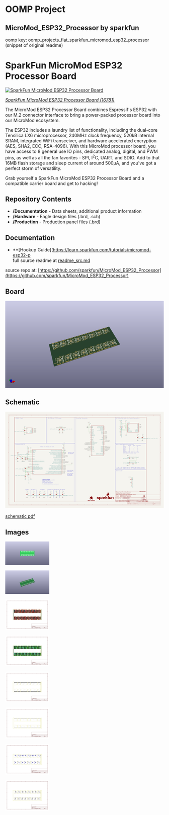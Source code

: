 # OOMP Project  
## MicroMod_ESP32_Processor  by sparkfun  
  
oomp key: oomp_projects_flat_sparkfun_micromod_esp32_processor  
(snippet of original readme)  
  
SparkFun MicroMod ESP32 Processor Board  
========================================  
  
[![SparkFun MicroMod ESP32 Processor Board](https://cdn.sparkfun.com/assets/parts/1/5/6/8/0/16781-SparkFun_MicroMod_ESP32_Processor-01.jpg)](https://www.sparkfun.com/products/16781)  
  
[*SparkFun MicroMod ESP32 Processor Board (16781)*](https://www.sparkfun.com/products/16781)  
  
The MicroMod ESP32 Processor Board combines Espressif's ESP32 with our M.2 connector interface to bring a power-packed processor board into our MicroMod ecosystem.   
  
The ESP32 includes a laundry list of functionality, including the dual-core Tensilica LX6 microprocessor, 240MHz clock frequency, 520kB internal SRAM, integrated WiFi transceiver, and hardware accelerated encryption (AES, SHA2, ECC, RSA-4096). With this MicroMod processor board, you have access to 8 general use IO pins, dedicated analog, digital, and PWM pins, as well as all the fan favorites - SPI, I<sup>2</sup>C, UART, and SDIO. Add to that 16MB flash storage and sleep current of around 500&micro;A, and you've got a perfect storm of versatility.   
  
Grab yourself a SparkFun MicroMod ESP32 Processor Board and a compatible carrier board and get to hacking!   
  
Repository Contents  
-------------------  
  
* **/Documentation** - Data sheets, additional product information  
* **/Hardware** - Eagle design files (.brd, .sch)  
* **/Production** - Production panel files (.brd)  
  
Documentation  
--------------  
* **[Hookup Guide](https://learn.sparkfun.com/tutorials/micromod-esp32-p  
  full source readme at [readme_src.md](readme_src.md)  
  
source repo at: [https://github.com/sparkfun/MicroMod_ESP32_Processor](https://github.com/sparkfun/MicroMod_ESP32_Processor)  
## Board  
  
[![working_3d.png](working_3d_600.png)](working_3d.png)  
## Schematic  
  
[![working_schematic.png](working_schematic_600.png)](working_schematic.png)  
  
[schematic pdf](working_schematic.pdf)  
## Images  
  
[![working_3D_bottom.png](working_3D_bottom_140.png)](working_3D_bottom.png)  
  
[![working_3D_top.png](working_3D_top_140.png)](working_3D_top.png)  
  
[![working_assembly_page_01.png](working_assembly_page_01_140.png)](working_assembly_page_01.png)  
  
[![working_assembly_page_02.png](working_assembly_page_02_140.png)](working_assembly_page_02.png)  
  
[![working_assembly_page_03.png](working_assembly_page_03_140.png)](working_assembly_page_03.png)  
  
[![working_assembly_page_04.png](working_assembly_page_04_140.png)](working_assembly_page_04.png)  
  
[![working_assembly_page_05.png](working_assembly_page_05_140.png)](working_assembly_page_05.png)  
  
[![working_assembly_page_06.png](working_assembly_page_06_140.png)](working_assembly_page_06.png)  
